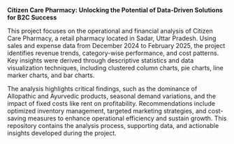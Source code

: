 **Citizen Care Pharmacy: Unlocking the Potential of Data-Driven Solutions for B2C Success**

This project focuses on the operational and financial analysis of Citizen Care Pharmacy, a retail pharmacy located in Sadar, Uttar Pradesh. Using sales and expense data from December 2024 to February 2025, the project identifies revenue trends, category-wise performance, and cost patterns. Key insights were derived through descriptive statistics and data visualization techniques, including clustered column charts, pie charts, line marker charts, and bar charts.

The analysis highlights critical findings, such as the dominance of Allopathic and Ayurvedic products, seasonal demand variations, and the impact of fixed costs like rent on profitability. Recommendations include optimized inventory management, targeted marketing strategies, and cost-saving measures to enhance operational efficiency and sustain growth. This repository contains the analysis process, supporting data, and actionable insights developed during the project.
